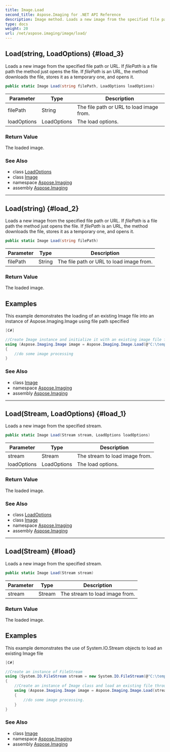 ```yaml
---
title: Image.Load
second_title: Aspose.Imaging for .NET API Reference
description: Image method. Loads a new image from the specified file path or URL. If filePath is a file path the method just opens the file. If filePath is an URL the method downloads the file stores it as a temporary one and opens it
type: docs
weight: 20
url: /net/aspose.imaging/image/load/
---
```

## Load(string, LoadOptions) {#load_3}

Loads a new image from the specified file path or URL. If *filePath* is a file path the method just opens the file. If *filePath* is an URL, the method downloads the file, stores it as a temporary one, and opens it.

```csharp
public static Image Load(string filePath, LoadOptions loadOptions)
```

| Parameter | Type | Description |
| --- | --- | --- |
| filePath | String | The file path or URL to load image from. |
| loadOptions | LoadOptions | The load options. |

### Return Value

The loaded image.

### See Also

* class [LoadOptions](../../loadoptions/)
* class [Image](../)
* namespace [Aspose.Imaging](../../image/)
* assembly [Aspose.Imaging](../../../)

---

## Load(string) {#load_2}

Loads a new image from the specified file path or URL. If *filePath* is a file path the method just opens the file. If *filePath* is an URL, the method downloads the file, stores it as a temporary one, and opens it.

```csharp
public static Image Load(string filePath)
```

| Parameter | Type | Description |
| --- | --- | --- |
| filePath | String | The file path or URL to load image from. |

### Return Value

The loaded image.

## Examples

This example demonstrates the loading of an existing Image file into an instance of Aspose.Imaging.Image using file path specified

```csharp
[C#]

//Create Image instance and initialize it with an existing image file from disk location
using (Aspose.Imaging.Image image = Aspose.Imaging.Image.Load(@"C:\temp\sample.bmp"))
{
    //do some image processing
}
```

### See Also

* class [Image](../)
* namespace [Aspose.Imaging](../../image/)
* assembly [Aspose.Imaging](../../../)

---

## Load(Stream, LoadOptions) {#load_1}

Loads a new image from the specified stream.

```csharp
public static Image Load(Stream stream, LoadOptions loadOptions)
```

| Parameter | Type | Description |
| --- | --- | --- |
| stream | Stream | The stream to load image from. |
| loadOptions | LoadOptions | The load options. |

### Return Value

The loaded image.

### See Also

* class [LoadOptions](../../loadoptions/)
* class [Image](../)
* namespace [Aspose.Imaging](../../image/)
* assembly [Aspose.Imaging](../../../)

---

## Load(Stream) {#load}

Loads a new image from the specified stream.

```csharp
public static Image Load(Stream stream)
```

| Parameter | Type | Description |
| --- | --- | --- |
| stream | Stream | The stream to load image from. |

### Return Value

The loaded image.

## Examples

This example demonstrates the use of System.IO.Stream objects to load an existing Image file

```csharp
[C#]

//Create an instance of FileStream
using (System.IO.FileStream stream = new System.IO.FileStream(@"C:\temp\sample.bmp", System.IO.FileMode.Open))
{
    //Create an instance of Image class and load an existing file through FileStream object by calling Load method
    using (Aspose.Imaging.Image image = Aspose.Imaging.Image.Load(stream))
    {
        //do some image processing.
    }
}
```

### See Also

* class [Image](../)
* namespace [Aspose.Imaging](../../image/)
* assembly [Aspose.Imaging](../../../)


